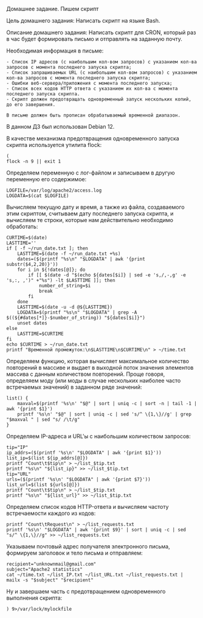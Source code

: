  Домашнее задание. Пишем скрипт
  
  Цель домашнего задания:
  Написать скрипт на языке Bash.
  
  Описание домашнего задания:
    Написать скрипт для CRON, который раз в час будет формировать письмо и отправлять на заданную почту.
  
  Необходимая информация в письме:

    - Список IP адресов (с наибольшим кол-вом запросов) с указанием кол-ва запросов c момента последнего запуска скрипта;
    - Список запрашиваемых URL (с наибольшим кол-вом запросов) с указанием кол-ва запросов c момента последнего запуска скрипта;
    - Ошибки веб-сервера/приложения c момента последнего запуска;
    - Список всех кодов HTTP ответа с указанием их кол-ва с момента последнего запуска скрипта.
    - Скрипт должен предотвращать одновременный запуск нескольких копий, до его завершения.

    В письме должен быть прописан обрабатываемый временной диапазон.

  В данном ДЗ был использован Debian 12.

  В качестве механизма предотвращения одновременного запуска скрипта используется утилита flock:

    (
    flock -n 9 || exit 1

  Определяем переменную с лог-файлом и записываем в другую переменную его содержимое:

    LOGFILE=/var/log/apache2/access.log
    LOGDATA=$(cat $LOGFILE)

  Вычисляем текущую дату и время, а также из файла, создаваемого этим скриптом, считываем дату последнего запуска скрипта, и вычисляем те строки, которые нам действительно необходимо обработать:

    CURTIME=$(date)
    LASTTIME=''
    if [ -f ~/run_date.txt ]; then
        LASTTIME=$(date -f ~/run_date.txt +%s)
        dates=($(printf "%s\n" "$LOGDATA" | awk '{print substr($4,2,20)}'))
        for i in ${!dates[@]}; do
            if [[ $(date -d "$(echo ${dates[$i]} | sed -e 's,/,-,g' -e 's,:, ,')" +"%s") -lt $LASTTIME ]]; then
                number_of_string=$i
                break
            fi
        done
        LASTTIME=$(date -u -d @${LASTTIME})
        LOGDATA=$(printf "%s\n" "$LOGDATA" | grep -A $((${#dates[*]}-$number_of_string)) "${dates[$i]}")
        unset dates
    else
        LASTTIME=$CURTIME
    fi
    echo $CURTIME > ~/run_date.txt
    printf "Временной промежуток:\n$LASTTIME\n$CURTIME\n" > ~/time.txt

  Определяем функцию, которая вычисляет максимальное количество повторений в массиве и выдает в выходной поток значения элементов массива с данным количеством повторений. Проще говоря, определяем моду (или моды в случае нескольких наиболее часто встречаемых значений) в заданном ряде значений:

    list() {
        maxval=$(printf '%s\n' "$@" | sort | uniq -c | sort -n | tail -1 | awk '{print $1}')
        printf '%s\n' "$@" | sort | uniq -c | sed 's/^ \{1,\}//g' | grep "$maxval " | sed "s/ /\t/g"
    }

  Определяем IP-адреса и URL'ы с наибольшим количеством запросов:
  
    tip="IP"
    ip_addrs=($(printf '%s\n' "$LOGDATA" | awk '{print $1}'))
    list_ip=$(list ${ip_addrs[@]})
    printf "Count\t$tip\n" > ~/list_$tip.txt
    printf "%s\n" "${list_ip}" >> ~/list_$tip.txt
    tip="URL"
    urls=($(printf '%s\n' "$LOGDATA" | awk '{print $7}'))
    list_url=$(list ${urls[@]})
    printf "Count\t$tip\n" > ~/list_$tip.txt
    printf "%s\n" "${list_url}" >> ~/list_$tip.txt

  Определяем список кодов HTTP-ответа и вычисляем частоту встречаемости каждого из кодов:
  
    printf "Count\tRequest\n" > ~/list_requests.txt
    printf '%s\n' "$LOGDATA" | awk '{print $9}' | sort | uniq -c | sed "s/^ \{1,\}//g" >> ~/list_requests.txt

  Указываем почтовый адрес получателя электронного письма, формируем заголовок и тело письма и отправляем:

    recipient="unknownmail@gmail.com"
    subject="Apache2 statistics"
    cat ~/time.txt ~/list_IP.txt ~/list_URL.txt ~/list_requests.txt | mailx -s "$subject" "$recipient"

  Ну и завершаем часть с предотвращением одновременного выполнения скрипта:

    ) 9>/var/lock/mylockfile
